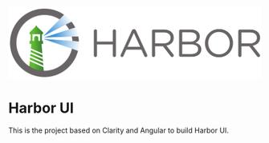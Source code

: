 ![Harbor UI](../../docs/img/harbor_logo.png)

Harbor UI
============
This is the project based on Clarity and Angular to build Harbor UI.